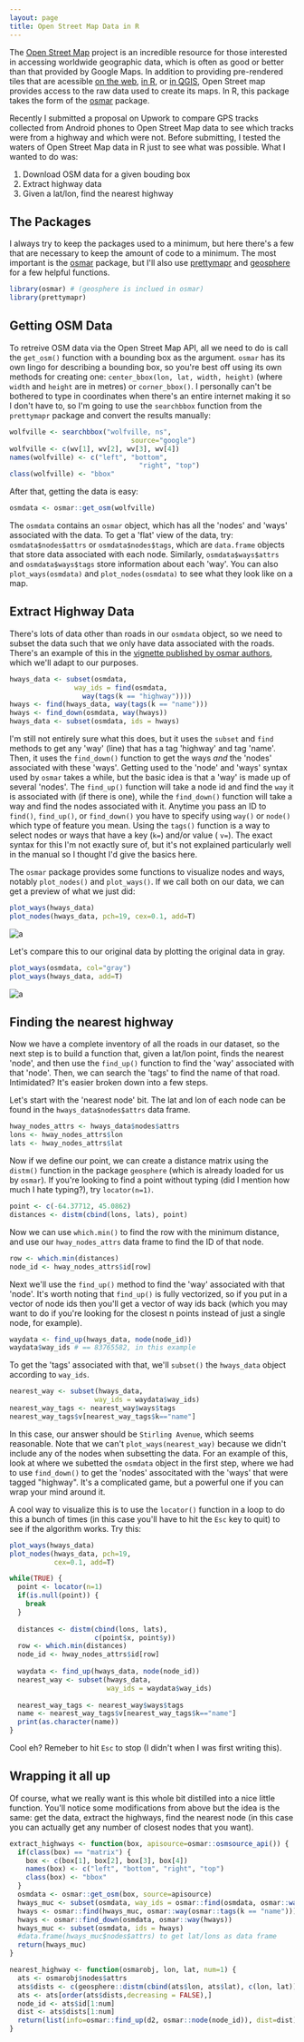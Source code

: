 ```yaml
---
layout: page
title: Open Street Map Data in R
---
```


The [Open Street Map](http://www.openstreetmap.org/) project is an incredible resource for those interested in accessing worldwide geographic data, which is often as good or better than that provided by Google Maps. In addition to providing pre-rendered tiles that are acessible [on the web](http://www.openstreetmap.org/), [in R](https://cran.r-project.org/package=rosm), or [in QGIS](https://plugins.qgis.org/plugins/quick_map_services/), Open Street map provides access to the raw data used to create its maps. In R, this package takes the form of the [osmar](https://cran.r-project.org/package=osmar) package.

Recently I submitted a proposal on Upwork to compare GPS tracks collected from Android phones to Open Street Map data to see which tracks were from a highway and which were not. Before submitting, I tested the waters of Open Street Map data in R just to see what was possible. What I wanted to do was:

1. Download OSM data for a given bouding box
2. Extract highway data
3. Given a lat/lon, find the nearest highway

## The Packages

I always try to keep the packages used to a minimum, but here there's a few that are necessary to keep the amount of code to a minimum. The most important is the [osmar](https://cran.r-project.org/package=osmar) package, but I'll also use [prettymapr](https://cran.r-project.org/package=prettymapr) and [geosphere](https://cran.r-project.org/package=geosphere) for a few helpful functions.

```R
library(osmar) # (geosphere is inclued in osmar)
library(prettymapr)
```


## Getting OSM Data

To retreive OSM data via the Open Street Map API, all we need to do is call the `get_osm()` function with a bounding box as the argument. `osmar` has its own lingo for describing a bounding box, so you're best off using its own methods for creating one: `center_bbox(lon, lat, width, height)` (where `width` and `height` are in metres) or `corner_bbox()`. I personally can't be bothered to type in coordinates when there's an entire internet making it so I don't have to, so I'm going to use the `searchbbox` function from the `prettymapr` package and convert the results manually:

```R
wolfville <- searchbbox("wolfville, ns", 
                              source="google")
wolfville <- c(wv[1], wv[2], wv[3], wv[4])
names(wolfville) <- c("left", "bottom", 
                                "right", "top")
class(wolfville) <- "bbox"
```

After that, getting the data is easy:

```R
osmdata <- osmar::get_osm(wolfville)
```

The `osmdata` contains an `osmar` object, which has all the 'nodes' and 'ways' associated with the data. To get a 'flat' view of the data, try: `osmdata$nodes$attrs` or `osmdata$nodes$tags`, which are `data.frame` objects that store data associated with each node. Similarly, `osmdata$ways$attrs` and `osmdata$ways$tags` store information about each 'way'. You can also `plot_ways(osmdata)` and `plot_nodes(osmdata)` to see what they look like on a map. 

## Extract Highway Data

There's lots of data other than roads in our `osmdata` object, so we need to subset the data such that we only have data associated with the roads. There's an example of this in the [vignette published by osmar authors](https://journal.r-project.org/archive/2013-1/eugster-schlesinger.pdf), which we'll adapt to our purposes.

```R
hways_data <- subset(osmdata, 
                way_ids = find(osmdata, 
                  way(tags(k == "highway"))))
hways <- find(hways_data, way(tags(k == "name")))
hways <- find_down(osmdata, way(hways))
hways_data <- subset(osmdata, ids = hways)
```

I'm still not entirely sure what this does, but it uses the `subset` and `find` methods to get any 'way' (line) that has a tag 'highway' and tag 'name'. Then, it uses the `find_down()` function to get the ways *and* the 'nodes' associated with these 'ways'. Getting used to the 'node' and 'ways' syntax used by `osmar` takes a while, but the basic idea is that a 'way' is made up of several 'nodes'. The `find_up()` function will take a node id and find the `way` it is associated with (if there is one), while the `find_down()` function will take a way and find the nodes associated with it. Anytime you pass an ID to `find()`, `find_up()`, or `find_down()` you have to specify using `way()` or `node()` which type of feature you mean. Using the `tags()` function is a way to select nodes or ways that have a key (`k=`) and/or value (	`v=`). The exact syntax for this I'm not exactly sure of, but it's not explained particularly well in the manual so I thought I'd give the basics here.

The `osmar` package provides some functions to visualize nodes and ways, notably `plot_nodes()` and `plot_ways()`. If we call both on our data, we can get a preview of what we just did:

```R
plot_ways(hways_data)
plot_nodes(hways_data, pch=19, cex=0.1, add=T) 
```

![a](RPlot01.png)

Let's compare this to our original data by plotting the original data in gray.

```R
plot_ways(osmdata, col="gray")
plot_ways(hways_data, add=T)
```

![a](RPlot02.png)

## Finding the nearest highway

Now we have a complete inventory of all the roads in our dataset, so the next step is to build a function that, given a lat/lon point, finds the nearest 'node', and then use the `find_up()` function to find the 'way' associated with that 'node'. Then, we can search the 'tags' to find the name of that road. Intimidated? It's easier broken down into a few steps. 

Let's start with the 'nearest node' bit. The lat and lon of each node can be found in the `hways_data$nodes$attrs` data frame.

```R
hway_nodes_attrs <- hways_data$nodes$attrs
lons <- hway_nodes_attrs$lon
lats <- hway_nodes_attrs$lat
```

Now if we define our point, we can create a distance matrix using the `distm()` function in the package `geosphere` (which is already loaded for us by `osmar`). If you're looking to find a point without typing (did I mention how much I hate typing?), try `locator(n=1)`.

```R
point <- c(-64.37712, 45.0862)
distances <- distm(cbind(lons, lats), point)
```

Now we can use `which.min()` to find the row with the minimum distance, and use our `hway_nodes_attrs` data frame to find the ID of that node.

```R
row <- which.min(distances)
node_id <- hway_nodes_attrs$id[row]
```

Next we'll use the `find_up()` method to find the 'way' associated with that 'node'. It's worth noting that `find_up()` is fully vectorized, so if you put in a vector of node ids then you'll get a vector of way ids back (which you may want to do if you're looking for the closest n points instead of just a single node, for example).

```R
waydata <- find_up(hways_data, node(node_id))
waydata$way_ids # == 83765582, in this example
```

To get the 'tags' associated with that, we'll `subset()` the `hways_data` object according to `way_ids`.

```R
nearest_way <- subset(hways_data, 
                     way_ids = waydata$way_ids)
nearest_way_tags <- nearest_way$ways$tags
nearest_way_tags$v[nearest_way_tags$k=="name"]
```

In this case, our answer should be `Stirling Avenue`, which seems reasonable. Note that we can't `plot_ways(nearest_way)` because we didn't include any of the nodes when subsetting the data. For an example of this, look at where we subetted the `osmdata` object in the first step, where we had to use `find_down()` to get the 'nodes' associtated with the 'ways' that were tagged "highway". It's a complicated game, but a powerful one if you can wrap your mind around it.

A cool way to visualize this is to use the `locator()` function in a loop to do this a bunch of times (in this case you'll have to hit the `Esc` key to quit) to see if the algorithm works. Try this:

```R
plot_ways(hways_data)
plot_nodes(hways_data, pch=19, 
           cex=0.1, add=T)

while(TRUE) {
  point <- locator(n=1)
  if(is.null(point)) {
    break
  }
  
  distances <- distm(cbind(lons, lats), 
                     c(point$x, point$y))
  row <- which.min(distances)
  node_id <- hway_nodes_attrs$id[row]
  
  waydata <- find_up(hways_data, node(node_id))
  nearest_way <- subset(hways_data, 
                        way_ids = waydata$way_ids)
  
  nearest_way_tags <- nearest_way$ways$tags
  name <- nearest_way_tags$v[nearest_way_tags$k=="name"]
  print(as.character(name))
}
```

Cool eh? Remeber to hit `Esc` to stop (I didn't when I was first writing this).

## Wrapping it all up

Of course, what we really want is this whole bit distilled into a nice little function. You'll notice some modifications from above but the idea is the same: get the data, extract the highways, find the nearest node (in this case you can actually get any number of closest nodes that you want).

```R
extract_highways <- function(box, apisource=osmar::osmsource_api()) {
  if(class(box) == "matrix") {
    box <- c(box[1], box[2], box[3], box[4])
    names(box) <- c("left", "bottom", "right", "top")
    class(box) <- "bbox"
  }
  osmdata <- osmar::get_osm(box, source=apisource)
  hways_muc <- subset(osmdata, way_ids = osmar::find(osmdata, osmar::way(osmar::tags(k == "highway"))))
  hways <- osmar::find(hways_muc, osmar::way(osmar::tags(k == "name")))
  hways <- osmar::find_down(osmdata, osmar::way(hways))
  hways_muc <- subset(osmdata, ids = hways)
  #data.frame(hways_muc$nodes$attrs) to get lat/lons as data frame
  return(hways_muc)
}

nearest_highway <- function(osmarobj, lon, lat, num=1) {
  ats <- osmarobj$nodes$attrs
  ats$dists <- c(geosphere::distm(cbind(ats$lon, ats$lat), c(lon, lat)))
  ats <- ats[order(ats$dists,decreasing = FALSE),]
  node_id <- ats$id[1:num]
  dist <- ats$dists[1:num]
  return(list(info=osmar::find_up(d2, osmar::node(node_id)), dist=dist))
}
```
